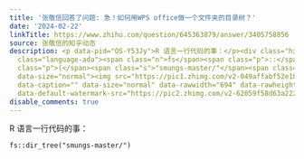 ```yaml
---
title: '张敬信回答了问题: 急！如何用WPS office做一个文件夹的目录树？'
date: '2024-02-22'
linkTitle: https://www.zhihu.com/question/645363879/answer/3405758856
source: 张敬信的知乎动态
description: <p data-pid="OS-Y53Jy">R 语言一行代码的事：</p><div class="highlight"><pre><code
  class="language-ada"><span class="n">fs</span><span class="p">::</span><span class="n">dir_tree</span><span
  class="p">(</span><span class="s">"smungs-master/"</span><span class="p">)</span></code></pre></div><figure
  data-size="normal"><img src="https://pic1.zhimg.com/v2-049affabf52e185ce2733baa3e62b724_1440w.jpg"
  data-caption="" data-size="normal" data-rawwidth="694" data-rawheight="1118" data-original-token="v2-81f0c5d24f8824e9085f548e2c0aa499"
  data-default-watermark-src="https://pic2.zhimg.com/v2-62059f58d63a22274ceb ...
disable_comments: true
---
```

<p data-pid="OS-Y53Jy">R 语言一行代码的事：</p><div class="highlight"><pre><code class="language-ada"><span class="n">fs</span><span class="p">::</span><span class="n">dir_tree</span><span class="p">(</span><span class="s">"smungs-master/"</span><span class="p">)</span></code></pre></div><figure data-size="normal"><img src="https://pic1.zhimg.com/v2-049affabf52e185ce2733baa3e62b724_1440w.jpg" data-caption="" data-size="normal" data-rawwidth="694" data-rawheight="1118" data-original-token="v2-81f0c5d24f8824e9085f548e2c0aa499" data-default-watermark-src="https://pic2.zhimg.com/v2-62059f58d63a22274ceb ...